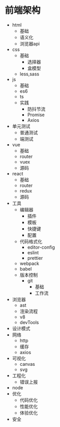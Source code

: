 # 前端架构

* html
  * 基础
  * 语义化
  * 浏览器api
* css
  * 基础
    * 选择器
    * 盒模型
  * less,sass
* js
  * 基础
  * es6
  * ts
  * 实践
    * 防抖节流
    * Promise
    * Axios
* 单元测试
  * 普通测试
  * 端测试
* vue
  * 基础
  * router
  * vuex
  * 源码
* react
  * 基础
  * router
  * redux
  * 源码
* 工具
  * 编辑器
    * 插件
    * 模板
    * 快捷键
    * 配置
  * 代码格式化
    * editor-config
    * eslint
    * prettier
  * webpack
  * babel
  * 版本控制
    * git
      * 基础
      * 工作流
* 浏览器
  * ast
  * 渲染流程
  * v8
  * devTools
* 设计模式
* 网络
  * http
  * 缓存
  * axios
* 可视化
  * canvas
  * svg
* 工程化
  * 错误上报
* node
* 优化
  * 代码优化
  * 性能优化
  * 体验优化
* 安全
